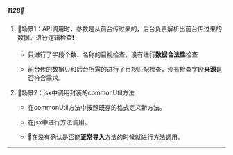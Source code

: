 ##### 1128:rotating_light:

1. :house_with_garden:场景1：API调用时，参数是从前台传过来的，后台负责解析出前台传过来的数据。进行逻辑检查:exclamation:
   
   - 只进行了字段个数、名称的目视检查，没有进行**数据合法性**检查
   
   - 前台传的数据只和后台所需的进行了目视匹配检查，没有检查字段**来源**是否符合需求。

2. :house_with_garden:场景2：jsx中调用封装的commonUtil方法
   
   - 在commonUtil方法中按照既存的格式定义新方法。
   
   - 在jsx中进行方法调用。
   
   - :no_entry_sign:在没有确认是否能**正常导入**方法的时候就进行方法调用。

***
